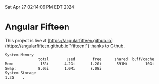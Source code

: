 Sat Apr 27 02:14:09 PM EDT 2024

# Angular Fifteen


This project is live at [https://angularfifteen.github.io](https://angularfifteen.github.io "fifteen!") thanks to Github.

```bash
System Memory
               total        used        free      shared  buff/cache   available
Mem:            15Gi       4.2Gi       1.2Gi       591Mi        10Gi        11Gi
Swap:          8.0Gi       1.0Mi       8.0Gi
System Storage
1.3G	.
```
```bash
